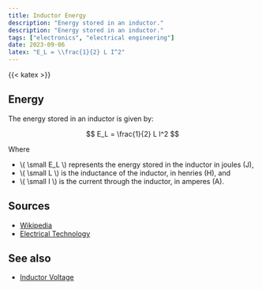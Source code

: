 ```yaml
---
title: Inductor Energy
description: "Energy stored in an inductor."
description: "Energy stored in an inductor."
tags: ["electronics", "electrical engineering"]
date: 2023-09-06
latex: "E_L = \\frac{1}{2} L I^2"
---
```


{{< katex >}}


## Energy
The energy stored in an inductor is given by:

$$ E_L = \frac{1}{2} L I^2 $$

Where

- \\( \small E_L \\) represents the energy stored in the inductor in joules (J),
- \\( \small L \\) is the inductance of the inductor, in henries (H), and
- \\( \small I \\) is the current through the inductor, in amperes (A).


## Sources

- [Wikipedia](https://en.wikipedia.org/wiki/Inductor)
- [Electrical Technology](https://www.electricaltechnology.org/2020/10/inductor-inductance-formula-equations.html)

## See also

- [Inductor Voltage](/formulas/inductor-voltage)
